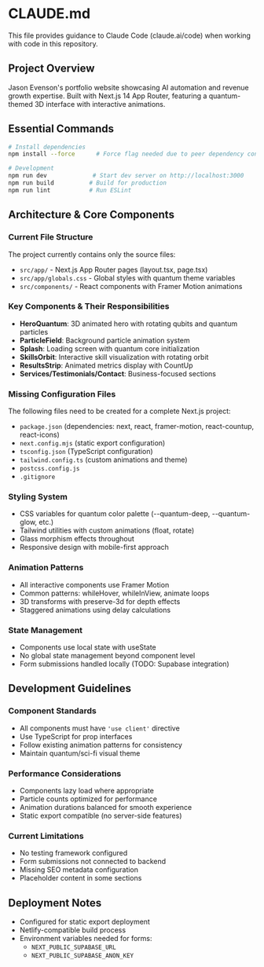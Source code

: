 # CLAUDE.md

This file provides guidance to Claude Code (claude.ai/code) when working with code in this repository.

## Project Overview
Jason Evenson's portfolio website showcasing AI automation and revenue growth expertise. Built with Next.js 14 App Router, featuring a quantum-themed 3D interface with interactive animations.

## Essential Commands
```bash
# Install dependencies
npm install --force      # Force flag needed due to peer dependency conflicts

# Development
npm run dev             # Start dev server on http://localhost:3000
npm run build          # Build for production
npm run lint           # Run ESLint
```

## Architecture & Core Components

### Current File Structure
The project currently contains only the source files:
- `src/app/` - Next.js App Router pages (layout.tsx, page.tsx)
- `src/app/globals.css` - Global styles with quantum theme variables
- `src/components/` - React components with Framer Motion animations

### Key Components & Their Responsibilities
- **HeroQuantum**: 3D animated hero with rotating qubits and quantum particles
- **ParticleField**: Background particle animation system
- **Splash**: Loading screen with quantum core initialization
- **SkillsOrbit**: Interactive skill visualization with rotating orbit
- **ResultsStrip**: Animated metrics display with CountUp
- **Services/Testimonials/Contact**: Business-focused sections

### Missing Configuration Files
The following files need to be created for a complete Next.js project:
- `package.json` (dependencies: next, react, framer-motion, react-countup, react-icons)
- `next.config.mjs` (static export configuration)
- `tsconfig.json` (TypeScript configuration)
- `tailwind.config.ts` (custom animations and theme)
- `postcss.config.js`
- `.gitignore`

### Styling System
- CSS variables for quantum color palette (--quantum-deep, --quantum-glow, etc.)
- Tailwind utilities with custom animations (float, rotate)
- Glass morphism effects throughout
- Responsive design with mobile-first approach

### Animation Patterns
- All interactive components use Framer Motion
- Common patterns: whileHover, whileInView, animate loops
- 3D transforms with preserve-3d for depth effects
- Staggered animations using delay calculations

### State Management
- Components use local state with useState
- No global state management beyond component level
- Form submissions handled locally (TODO: Supabase integration)

## Development Guidelines

### Component Standards
- All components must have `'use client'` directive
- Use TypeScript for prop interfaces
- Follow existing animation patterns for consistency
- Maintain quantum/sci-fi visual theme

### Performance Considerations
- Components lazy load where appropriate
- Particle counts optimized for performance
- Animation durations balanced for smooth experience
- Static export compatible (no server-side features)

### Current Limitations
- No testing framework configured
- Form submissions not connected to backend
- Missing SEO metadata configuration
- Placeholder content in some sections

## Deployment Notes
- Configured for static export deployment
- Netlify-compatible build process
- Environment variables needed for forms:
  - `NEXT_PUBLIC_SUPABASE_URL`
  - `NEXT_PUBLIC_SUPABASE_ANON_KEY`
